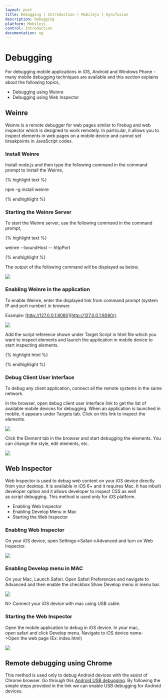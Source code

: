```yaml
---
layout: post
title: Debugging | Introduction | Mobilejs | Syncfusion
description: debugging
platform: Mobilejs
control: Introduction
documentation: ug
---
```


# Debugging

For debugging mobile applications in iOS, Android and Windows Phone - many mobile debugging techniques are available and this section explains about the following topics,

* Debugging using Weinre
* Debugging using Web Inspector

## Weinre

Weinre is a remote debugger for web pages similar to firebug and web inspector which is designed to work remotely. In particular, it allows you to inspect elements in web pages on a mobile device and cannot set breakpoints in JavaScript codes.

### Install Weinre

Install node.js and then type the following command in the command prompt to install the Weinre, 

{% highlight text %}

npm –g install weinre

{% endhighlight %}

### Starting the Weinre Server

To start the Weinre server, use the following command in the command prompt,

{% highlight text %}

weinre --boundHost <IPAddress> -- httpPort <port number>

{% endhighlight %}

The output of the following command will be displayed as below,

![](Debugging_images/Debugging_img1.jpeg)

### Enabling Weinre in the application

To enable Weinre, enter the displayed link from command prompt (system IP and port number) in browser.

Example: [http://127.0.0.1:8080](http://127.0.0.1:8080/).

![](Debugging_images/Debugging_img2.jpeg)

Add the script reference shown under Target Script in html file which you want to inspect elements and launch the application in mobile device to start inspecting elements.

{% highlight html %}

<script src="http://ipaddress:8080/target/target-script-min.js#anonymous"></script>

{% endhighlight %}

### Debug Client User Interface

To debug any client application, connect all the remote systems in the same network.

In the browser, open debug client user interface link to get the list of available mobile devices for debugging. When an application is launched in mobile, it appears under Targets tab. Click on this link to inspect the elements.

![](Debugging_images/Debugging_img3.jpeg)

Click the Element tab in the browser and start debugging the elements. You can change the style, edit elements, etc.

![](Debugging_images/Debugging_img4.jpeg)

## Web Inspector

Web Inspector is used to debug web content on your iOS device directly from your desktop. It is available in iOS 6+ and it requires Mac. It has inbuilt developer option and it allows developer to inspect CSS as well as script debugging. This method is used only for iOS platform.

* Enabling Web Inspector
* Enabling Develop Menu in Mac
* Starting the Web Inspector

### Enabling Web Inspector

On your iOS device, open Settings->Safari->Advanced and turn on Web Inspector.

![](Debugging_images/Debugging_img5.jpeg)

### Enabling Develop menu in MAC

On your Mac, Launch Safari. Open Safari Preferences and navigate to Advanced and then enable the checkbox Show Develop menu in menu bar.

![](Debugging_images/Debugging_img6.jpeg)

N> Connect your iOS device with mac using USB cable.

### Starting the Web Inspector

Open the mobile application to debug in iOS device. In your mac, open safari and click Develop menu. Navigate to iOS device name->Open the web page (Ex: index.html)

![](Debugging_images/Debugging_img7.jpeg)

## Remote debugging using Chrome

This method is used only to debug Android devices with the assist of Chrome browser. Go through this [Android USB debugging](https://developer.chrome.com/docs/devtools/remote-debugging/). By following the simple steps provided in the link we can enable USB debugging for Android devices.